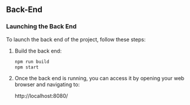 ## Back-End

### Launching the Back End

To launch the back end of the project, follow these steps:

1. Build the back end:

   ```bash
   npm run build
   npm start

2. Once the back end is running, you can access it by opening your web browser and navigating to:

    http://localhost:8080/


